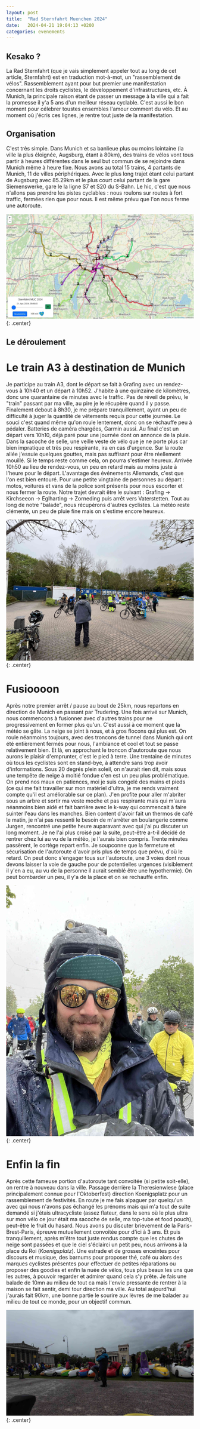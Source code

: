 ```yaml
---
layout: post
title:  "Rad Sternfahrt Muenchen 2024"
date:   2024-04-21 19:04:13 +0200
categories: evenements
---
```


## Kesako ?

La Rad Sternfahrt (que je vais simplement appeler tout au long de cet article, Sternfahrt) est en traduction mot-à-mot, un "rassemblement de vélos". Rassemblement ayant pour but premier une manifestation concernant les droits cyclistes, le développement d'infrastructures, etc. À Munich, la principale raison étant de passer un message à la ville qui a fait la promesse il y'a 5 ans d'un meilleur réseau cyclable. C'est aussi le bon moment pour célebrer toustes ensembles l'amour comment du vélo.
Et au moment où j'écris ces lignes, je rentre tout juste de la manifestation.

## Organisation 

C'est très simple. Dans Munich et sa banlieue plus ou moins lointaine (la ville la plus éloignée, Augsburg, étant à 80km), des trains de vélos vont tous partir à heures différentes dans le seul but commun de se rejoindre dans Munich même à heure fixe. Nous avons au total 15 trains, 4 partants de Munich, 11 de villes périphériques. Avec le plus long trajet étant celui partant de Augsburg avec 85.29km et le plus court celui partant de la gare Siemenswerke, gare le la ligne S7 et S20 du S-Bahn.
Le hic, c'est que nous n'allons pas prendre les pistes cyclables : nous roulons sur routes à fort traffic, fermées rien que pour nous. Il est même prévu que l'on nous ferme une autoroute.

![Tous les trains de vélo](/assets/images/2024-04-21-rad-sternfahrt-2024/sternfahrt_muc_2024_routes.jpg){: .center}


## Le déroulement

# Le train A3 à destination de Munich

Je participe au train A3, dont le départ se fait à Grafing avec un rendez-vous à 10h40 et un départ à 10h52. J'habite à une quinzaine de kilomètres, donc une quarantaine de minutes avec le traffic. Pas de réveil de prévu, le "train" passant par ma ville, au pire je le récupère quand il y passe. Finalement debout à 8h30, je me prépare tranquillement, ayant un peu de difficulté à juger la quantité de vêtements requis pour cette journée. Le souci c'est quand même qu'on roule lentement, donc on se réchauffe peu à pédaler. Batteries de caméra chargées, Garmin aussi. Au final c'est un départ vers 10h10, déjà paré pour une journée dont on annonce de la pluie. Dans la sacoche de selle, une veille veste de vélo que je ne porte plus car bien impratique et très peu respirante, ira en cas d'urgence.
Sur la route allée j'essuie quelques gouttes, mais pas suffisant pour être réellement mouillé. Si le temps reste comme cela, on pourra s'estimer heureux. Arrivée 10h50 au lieu de rendez-vous, un peu en retard mais au moins juste à l'heure pour le départ. L'avantage des événements Allemands, c'est que l'on est bien entouré. Pour une petite vingtaine de personnes au départ : motos, voitures et vans de la police sont présents pour nous escorter et nous fermer la route. Notre trajet devrait être le suivant : Grafing -> Kirchseeon -> Eglharting -> Zorneding puis arrêt vers Vaterstetten. Tout au long de notre "balade", nous récupérons d'autres cyclistes. La météo reste clémente, un peu de pluie fine mais on s'estime encore heureux.

![Le groupe au départ de Grafing](/assets/images/2024-04-21-rad-sternfahrt-2024/un_petit_groupe.jpg){: .center}

# Fusioooon

Après notre premier arrêt / pause au bout de 25km, nous repartons en direction de Munich en passant par Trudering. Une fois arrivé sur Munich, nous commencons à fusionner avec d'autres trains pour ne progressivement en former plus qu'un. C'est aussi à ce moment que la météo se gâte. La neige se joint à nous, et à gros flocons qui plus est. On roule néanmoins toujours, avec des troncons de tunnel dans Munich qui ont été entièrement fermés pour nous, l'ambiance et cool et tout se passe relativement bien. Et là, en approchant le troncon d'autoroute que nous aurons le plaisir d'emprunter, c'est le pied à terre. Une trentaine de minutes où tous les cyclistes sont en stand-bye, à attendre sans trop avoir d'informations. Sous 20 degrés plein soleil, on n'aurait rien dit, mais sous une tempête de neige à moitié fondue c'en est un peu plus problématique. On prend nos maux en patiences, moi je suis congelé des mains et pieds (ce qui me fait travailler sur mon matériel d'ultra, je me rends vraiment compte qu'il est améliorable sur ce plan). J'en profite pour aller m'abriter sous un arbre et sortir ma veste moche et pas respirante mais qui m'aura néanmoins bien aidé et fait barrière avec le k-way qui commencait à faire suinter l'eau dans les manches. Bien content d'avoir fait un thermos de café le matin, je n'ai pas ressenti le besoin de m'arrêter en boulangerie comme Jurgen, rencontré une petite heure auparavant avec qui j'ai pu discuter un long moment. Je ne l'ai plus croisé par la suite, peut-être a-t-il décidé de rentrer chez lui au vu de la météo, je l'aurais bien compris. Trente minutes passèrent, le cortège repart enfin. Je soupconne que la fermeture et sécurisation de l'autoroute d'avoir pris plus de temps que prévu, d'où le retard. On peut donc s'engager tous sur l'autoroute, une 3 voies dont nous devons laisser la voie de gauche pour de potentielles urgences (visiblement il y'en a eu, au vu de la personne il aurait semblé être une hypothermie). On peut bombarder un peu, il y'a de la place et on se rechauffe enfin.

![La neige c'est froid](/assets/images/2024-04-21-rad-sternfahrt-2024/la_neige_cest_froid.jpg){: .center}


# Enfin la fin

Après cette fameuse portion d'autoroute tant convoitée (si petite soit-elle), on rentre à nouveau dans la ville. Passage derrière la Theresienwiese (place principalement connue pour l'Oktoberfest) direction Koenigsplatz pour un rassemblement de festivités. En route je me fais alpaguer par quelqu'un avec qui nous n'avons pas échangé les prénoms mais qui m'a tout de suite demandé si j'étais ultracycliste (assez flateur, dans le sens où le plus ultra sur mon vélo ce jour était ma sacoche de selle, ma top-tube et food pouch), peut-être le fruit du hasard. Nous avons pu discuter brievement de la Paris-Brest-Paris, épreuve mutuellement convoitée pour d'ici à 3 ans. Et puis tranquillement, après m'être tout juste rendus compte que les chutes de neige sont passées et que le ciel s'éclairci un petit peu, nous arrivons à la place du Roi (*Koenigsplatz*). Une estrade et de grosses enceintes pour discours et musique, des barnums pour proposer thé, café ou alors des marques cyclistes présentes pour effectuer de petites réparations ou proposer des goodies et enfin la nuée de vélos, tous plus beaux les uns que les autres, à pouvoir regarder et admirer quand cela s'y prête. Je fais une balade de 10mn au milieu de tout ca mais l'envie pressante de rentrer à la maison se fait sentir, demi tour direction ma ville. Au total aujourd'hui j'aurais fait 90km, une bonne partie le sourire aux lèvres de me balader au milieu de tout ce monde, pour un objectif commun.

![Le gang des vélomobiles](/assets/images/2024-04-21-rad-sternfahrt-2024/velomobiles.jpg){: .center}
